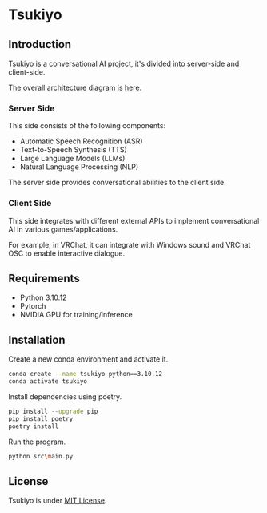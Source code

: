 # Tsukiyo

## Introduction

Tsukiyo is a conversational AI project, it's divided into server-side and client-side.

The overall architecture diagram is [here](/docs/architecture.png).

### Server Side

This side consists of the following components:

* Automatic Speech Recognition (ASR)
* Text-to-Speech Synthesis (TTS)
* Large Language Models (LLMs)
* Natural Language Processing (NLP)

The server side provides conversational abilities to the client side.

### Client Side

This side integrates with different external APIs to implement conversational AI in various games/applications. 

For example, in VRChat, it can integrate with Windows sound and VRChat OSC to enable interactive dialogue.

## Requirements

* Python 3.10.12
* Pytorch
* NVIDIA GPU for training/inference

## Installation

Create a new conda environment and activate it.

```bash
conda create --name tsukiyo python==3.10.12
conda activate tsukiyo
```

Install dependencies using poetry.

```bash
pip install --upgrade pip
pip install poetry
poetry install
```

Run the program.

```bash
python src\main.py
```

## License

Tsukiyo is under [MIT License](/LICENSE).
